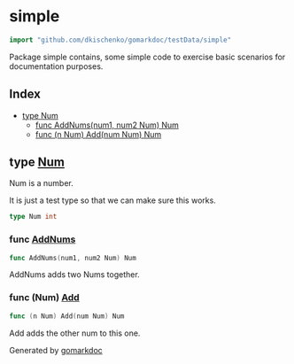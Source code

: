 <!-- Code generated by gomarkdoc. DO NOT EDIT -->

# simple

```go
import "github.com/dkischenko/gomarkdoc/testData/simple"
```

Package simple contains, some simple code to exercise basic scenarios for documentation purposes.

## Index

- [type Num](<#Num>)
  - [func AddNums(num1, num2 Num) Num](<#AddNums>)
  - [func (n Num) Add(num Num) Num](<#Num.Add>)


<a name="Num"></a>
## type [Num](<https://github.com/dkischenko/gomarkdoc/blob/master/testData/simple/main.go#L8>)

Num is a number.

It is just a test type so that we can make sure this works.

```go
type Num int
```

<a name="AddNums"></a>
### func [AddNums](<https://github.com/dkischenko/gomarkdoc/blob/master/testData/simple/main.go#L16>)

```go
func AddNums(num1, num2 Num) Num
```

AddNums adds two Nums together.

<a name="Num.Add"></a>
### func \(Num\) [Add](<https://github.com/dkischenko/gomarkdoc/blob/master/testData/simple/main.go#L11>)

```go
func (n Num) Add(num Num) Num
```

Add adds the other num to this one.

Generated by [gomarkdoc](<https://github.com/dkischenko/gomarkdoc>)
